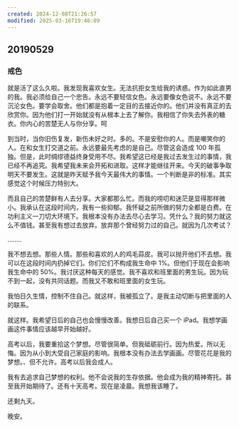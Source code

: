 ```yaml
---
created: 2024-12-08T21:26:57
modified: 2025-03-16T19:46:09
---
```


## 20190529

### 戒色

就是活了这么久啦。我发现我喜欢女生。无法抗拒女生给我的诱惑。作为如此直男的我。我必须给自己一个忠告。永远不要轻信女色。永远要像女色说不。永远不要沉沦女色。要学会取舍。他们都是抱着一定目的去接近你的。他们并没有真正的去欣赏你。因为他们打一开始就没有从根本上去了解你。我相信了你失去外表的糖衣。你内心的苦楚无人与你分享。呵

到当时，当你旧伤复发，新伤未好之时。多的。不是安慰你的人。而是嘲笑你的人。在和女生打交道之前。永远要最先考虑的是自己。尽管这会造成 100 年孤独。但是，此时绸缪德益终身受用不尽。我希望这已经是我过去发生过的事情，我已经不再追究。我希望我未来会开拓和进取。这样才能继往开来。今天的破事争取明天不要发生。这就是昨天赋予我今天最伟大的事情。一个判断是非的标准。其实感觉这个时候压力特别大。

而且自己的苦楚鲜有人去分享。大家都那么忙。而我的唠叨和迷茫是显得那样微小。我承认在这段时间内，我有一些抑郁。我怀疑之前所做的努力全都是白费。在功利主义一刀切大环境下。我根本没有办法去尽心去学习。凭什么？我的努力就这么不值钱。甚至我有想过去放弃。放弃那个曾经努力过的自己。就因为几次考试？

........

我不想去想。那些人情。那些和喜欢的人的鸡毛蒜皮。我可以抛开他们不去想。我可以在这段时间内扔掉它们。你们它们不构成我生命中 1%。但他们于现在会影响我生命中的 50%。我讨厌这种每天的感觉。我不喜欢和班里面的男生玩。因为玩不到一起，没有共同话题。而我又不敢和班里面的女生玩。

我怕日久生情，控制不住自己。就这样，我被孤立了。是我主动切断与把里面的人的联系。

就这样。我希望日后的自己也会慢慢改善。我想日后自己买一个 iPad。我想学画画这件事情应该越早开始越好。

高考以后，我要重拾这个梦想。尽管很简单。但我砥砺前行。因为热爱。所以无悔。因为从小到大受自己家庭的影响。我根本没有办法去学画画。尽管花花是我的梦想。、但不允许。高考以后我会成人。

我有去追求自己梦想的权利。他不会说我的生存依据。他会成为我的精神寄托。甚至我开始期待了。还有十天高考。现在是凌晨。我想我该睡了。

还剩九天。

晚安。
